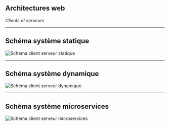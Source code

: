 ## Architectures web
*Clients et serveurs*

-----

## Schéma système statique

![Schéma client serveur statique](img/client-serveur-statique.svg)

-----

## Schéma système dynamique

![Schéma client serveur dynamique](img/client-serveur-dynamique.svg)

-----

## Schéma système microservices

![Schéma client serveur microservices](img/client-serveur-microservices.svg)
